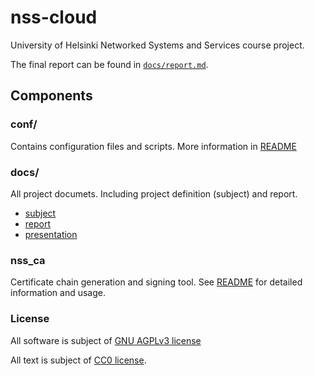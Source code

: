 # nss-cloud
University of Helsinki Networked Systems and Services course project.

The final report can be found in [`docs/report.md`](docs/report.md).

## Components

### conf/
Contains configuration files and scripts. More information in [README](conf/README.md)

### docs/
All project documets. Including project definition (subject) and report.
- [subject](docs/subject.md)
- [report](docs/report.md)
- [presentation](docs/presentation.md)

### nss_ca
Certificate chain generation and signing tool. See [README](nss_ca/README.md) for detailed information and usage.

### License
All software is subject of [GNU AGPLv3 license](LICENSE)

All text is subject of [CC0 license](https://creativecommons.org/share-your-work/public-domain/cc0/).
